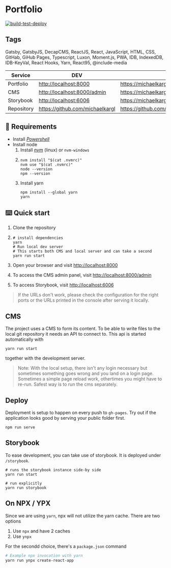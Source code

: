 # Portfolio

[![build-test-deploy](https://github.com/michaelkargl/portfolio/actions/workflows/build-test-deploy.yml/badge.svg)](https://github.com/michaelkargl/portfolio/actions/workflows/build-test-deploy.yml)

## Tags

<!-- Languages, Frameworks, Libraries, Hosting Platforms, CI/CD, IaC, Scripting languages -->

Gatsby, GatsbyJS, DecapCMS, ReactJS, React, JavaScript, HTML, CSS,
GitHab, GiHub Pages, Typescript, Luxon, Moment.js, PWA, IDB,
IndexedDB, IDB-KeyVal, React Hooks, Yarn, React95, @include-media

| Service    | DEV                               | PROD                                                 |
|------------|-----------------------------------|------------------------------------------------------|
| Portfolio  | <http://localhost:8000>           | <https://michaelkargl.github.io/portfolio/>          |
| CMS        | <http://localhost:8000/admin>     | <https://michaelkargl.github.io/portfolio/admin>     |
| Storybook  | <http://localhost:6006>           | <https://michaelkargl.github.io/portfolio/storybook> |
| Repository | <https://github.com/michaelkargl> | <https://github.com/michaelkargl>                    |

## 🍎 Requirements

- Install _[Powershell][pwsh-installation]_
- Install node
    1. Install _[nvm]_ (linux) or `nvm-windows`
    1. ```shell
       nvm install "$(cat .nvmrc)"
       nvm use "$(cat .nvmrc)"
       node --version
       npm --version
       ```
    1. Install yarn
       ```shell
       npm install --global yarn
       yarn
       ```

[pwsh-installation]: https://learn.microsoft.com/de-de/powershell/scripting/install/installing-powershell?view=powershell-7.5

[nvm]: https://github.com/nvm-sh/nvm

[nvm-windows]: https://github.com/coreybutler/nvm-windows

## ⌨️ Quick start

1. Clone the repository
1. ```shell
   # install dependencies
   yarn
   # Run local dev server
   # This starts both CMS and local server and can take a second
   yarn run start
   ```

1. Open your browser and visit <http://localhost:8000>
1. To access the CMS admin panel, visit <http://localhost:8000/admin>
1. To access Storybook, visit <http://localhost:6006>

> If the URLs don't work, please check the configuration for the right ports or the URLs printed
> in the console after serving it locally.

## CMS

The project uses a CMS to form its content. To be able to write files to the local git repository
it needs an API to connect to. This api is started automatically with

```shell
yarn run start
```

together with the development server.

> Note: With the local setup, there isn't any login necessary but sometimes
> something goes wrong and you land on a login page. Sometimes a simple page reload
> work, othertimes you might have to re-run. Safest way is to run the cms separately.

## Deploy

Deployment is setup to happen on every push to `gh-pages`. Try out if the application
looks good by serving your public folder first.

```
npm run serve
```

## Storybook

To ease development, you can take use of storybook. It is deployed under `/storybook`.

```shell
# runs the storybook instance side-by side
yarn run start

# run explicitly
yarn run storybook
```

## On NPX / YPX

Since we are using `yarn`, npx will not utilize the yarn cache. There are
two options

1. Use `npx` and have 2 caches
2. Use `ynpx`

For the secondd choice, there's a `package.json` command

```sh
# Example npx invocation with yarn
yarn run ynpx create-react-app
```
